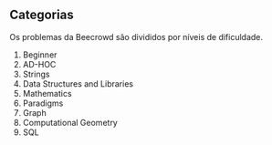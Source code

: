 ## Categorias
Os problemas da Beecrowd são divididos por níveis de dificuldade.  
1. Beginner
2. AD-HOC
3. Strings
4. Data Structures and Libraries
5. Mathematics
6. Paradigms
7. Graph
8. Computational Geometry
9. SQL